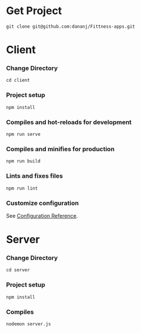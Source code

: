 # Get Project
```
git clone git@github.com:dananj/Fittness-apps.git
```


# Client

### Change Directory
```
cd client
```
### Project setup
```
npm install
```

### Compiles and hot-reloads for development
```
npm run serve
```

### Compiles and minifies for production
```
npm run build
```

### Lints and fixes files
```
npm run lint
```

### Customize configuration
See [Configuration Reference](https://cli.vuejs.org/config/).

# Server

### Change Directory
```
cd server
```
### Project setup
```
npm install
```
### Compiles 
```
nodemon server.js
```

